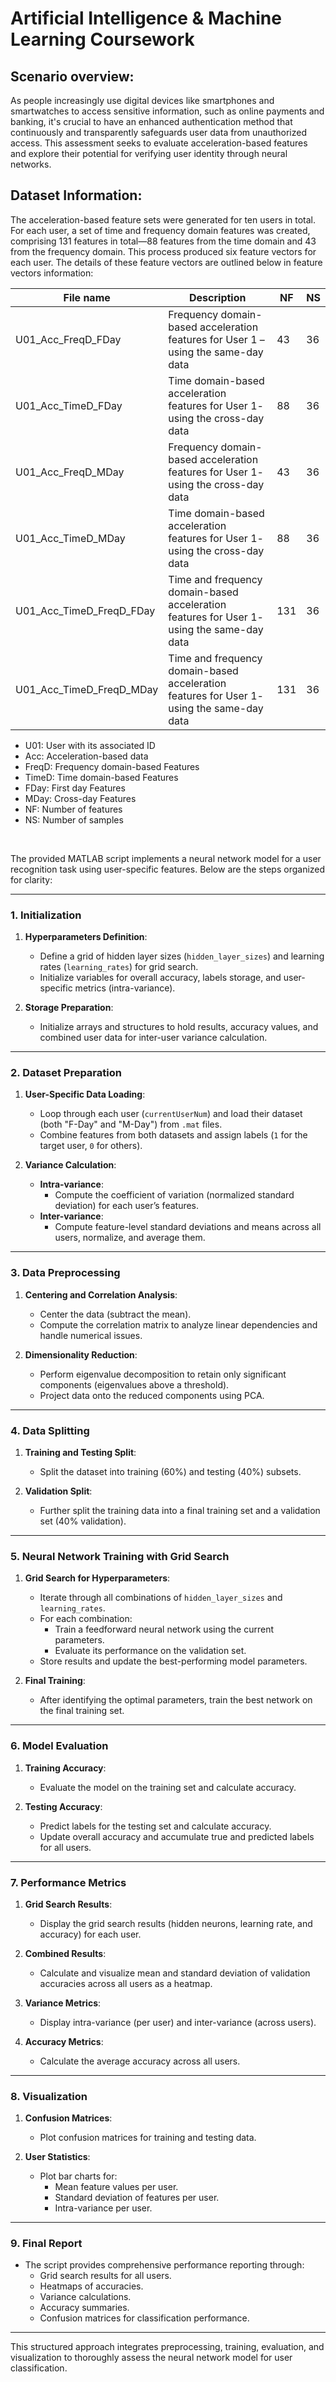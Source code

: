 # Artificial Intelligence & Machine Learning Coursework

## Scenario overview: 

As people increasingly use digital devices like smartphones and smartwatches to access sensitive information, such as online payments and banking, it's crucial to have an enhanced authentication method that continuously and transparently safeguards user data from unauthorized access. This assessment seeks to evaluate acceleration-based features and explore their potential for verifying user identity through neural networks.

## Dataset Information: 

The acceleration-based feature sets were generated for ten users in total. For each user, a set of time and frequency domain features was created, comprising 131 features in total—88 features from the time domain and 43 from the frequency domain. This process produced six feature vectors for each user. The 
details of these feature vectors are outlined below in  feature vectors information: 


|  File name                 |     Description                                                                                |   NF    |   NS   |
|  ------------------------- |    -----------------------------------------------------------------------------------------   |  -----  |  ----  |
|  U01_Acc_FreqD_FDay        |    Frequency domain-based acceleration features for User 1 – using the same-day data           |   43    |   36   |
|  U01_Acc_TimeD_FDay        |    Time domain-based acceleration features for User 1- using the cross-day data                |   88    |   36   |    
|  U01_Acc_FreqD_MDay        |    Frequency domain-based acceleration features for User 1- using the cross-day data           |   43    |   36   |
|  U01_Acc_TimeD_MDay        |    Time domain-based acceleration features for User 1- using the cross-day data                |   88    |   36   |
|  U01_Acc_TimeD_FreqD_FDay  |    Time and frequency domain-based acceleration features for User 1- using the same-day data   |   131   |   36   |
|  U01_Acc_TimeD_FreqD_MDay  |    Time and frequency domain-based acceleration features for User 1- using the same-day data   |   131   |   36   |

- U01: User with its associated ID 
- Acc: Acceleration-based data 
- FreqD: Frequency domain-based Features   
- TimeD: Time domain-based Features
- FDay: First day Features
- MDay: Cross-day Features 
- NF: Number of features 
- NS: Number of samples

<br>

The provided MATLAB script implements a neural network model for a user recognition task using user-specific features. Below are the steps organized for clarity:

---

### **1. Initialization**
1. **Hyperparameters Definition**:
   - Define a grid of hidden layer sizes (`hidden_layer_sizes`) and learning rates (`learning_rates`) for grid search.
   - Initialize variables for overall accuracy, labels storage, and user-specific metrics (intra-variance).

2. **Storage Preparation**:
   - Initialize arrays and structures to hold results, accuracy values, and combined user data for inter-user variance calculation.

---

### **2. Dataset Preparation**
1. **User-Specific Data Loading**:
   - Loop through each user (`currentUserNum`) and load their dataset (both "F-Day" and "M-Day") from `.mat` files.
   - Combine features from both datasets and assign labels (`1` for the target user, `0` for others).

2. **Variance Calculation**:
   - **Intra-variance**:
     - Compute the coefficient of variation (normalized standard deviation) for each user’s features.
   - **Inter-variance**:
     - Compute feature-level standard deviations and means across all users, normalize, and average them.

---

### **3. Data Preprocessing**
1. **Centering and Correlation Analysis**:
   - Center the data (subtract the mean).
   - Compute the correlation matrix to analyze linear dependencies and handle numerical issues.

2. **Dimensionality Reduction**:
   - Perform eigenvalue decomposition to retain only significant components (eigenvalues above a threshold).
   - Project data onto the reduced components using PCA.

---

### **4. Data Splitting**
1. **Training and Testing Split**:
   - Split the dataset into training (60%) and testing (40%) subsets.

2. **Validation Split**:
   - Further split the training data into a final training set and a validation set (40% validation).

---

### **5. Neural Network Training with Grid Search**
1. **Grid Search for Hyperparameters**:
   - Iterate through all combinations of `hidden_layer_sizes` and `learning_rates`.
   - For each combination:
     - Train a feedforward neural network using the current parameters.
     - Evaluate its performance on the validation set.
   - Store results and update the best-performing model parameters.

2. **Final Training**:
   - After identifying the optimal parameters, train the best network on the final training set.

---

### **6. Model Evaluation**
1. **Training Accuracy**:
   - Evaluate the model on the training set and calculate accuracy.

2. **Testing Accuracy**:
   - Predict labels for the testing set and calculate accuracy.
   - Update overall accuracy and accumulate true and predicted labels for all users.

---

### **7. Performance Metrics**
1. **Grid Search Results**:
   - Display the grid search results (hidden neurons, learning rate, and accuracy) for each user.

2. **Combined Results**:
   - Calculate and visualize mean and standard deviation of validation accuracies across all users as a heatmap.

3. **Variance Metrics**:
   - Display intra-variance (per user) and inter-variance (across users).

4. **Accuracy Metrics**:
   - Calculate the average accuracy across all users.

---

### **8. Visualization**
1. **Confusion Matrices**:
   - Plot confusion matrices for training and testing data.

2. **User Statistics**:
   - Plot bar charts for:
     - Mean feature values per user.
     - Standard deviation of features per user.
     - Intra-variance per user.

---

### **9. Final Report**
- The script provides comprehensive performance reporting through:
  - Grid search results for all users.
  - Heatmaps of accuracies.
  - Variance calculations.
  - Accuracy summaries.
  - Confusion matrices for classification performance.
  
--- 

This structured approach integrates preprocessing, training, evaluation, and visualization to thoroughly assess the neural network model for user classification.
